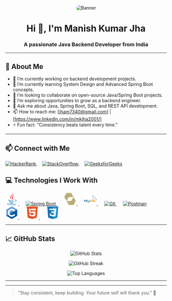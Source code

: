 <!-- Banner Image -->
<p align="center">
<p align="center">
  <img 
    src="https://img.freepik.com/free-photo/cyber-security-expert-working-with-technology-neon-lights_23-2151645562.jpg?t=st=1745768480~exp=1745772080~hmac=f32612f728665772eb8799641f5e01512e0f4bd8c8c9209683131c18c3a7f1d9&w=740" 
    alt="Banner" 
    width="90%" 
    style="max-height: 300px; object-fit: cover; border-radius: 10px;"
  />
</p>

<h1 align="center">Hi 👋, I'm Manish Kumar Jha</h1>
<h3 align="center">A passionate Java Backend Developer from India</h3>


---

## 🚀 About Me
- 🔭 I’m currently working on backend development projects.
- 🌱 I’m currently learning System Design and Advanced Spring Boot concepts.
- 👯 I’m looking to collaborate on open-source Java/Spring Boot projects.
- 🤔 I’m exploring opportunities to grow as a backend engineer.
- 💬 Ask me about Java, Spring Boot, SQL, and REST API development.
- 📫 How to reach me: [jham7340@gmail.com] | [https://www.linkedin.com/in/mkjha2001/]
- ⚡ Fun fact: "Consistency beats talent every time."

---
## 📫 Connect with Me
<p align="left">
  <a href="https://www.hackerrank.com/profile/jham7340" target="_blank" style="margin-right: 15px;">
    <img align="center" src="https://cdn.jsdelivr.net/npm/simple-icons@v3/icons/hackerrank.svg" alt="HackerRank" height="30" width="40" />
  </a>
  <a href="https://stackoverflow.com/users/23596064/manish-jha" target="_blank" style="margin-right: 15px;">
    <img align="center" src="https://cdn.jsdelivr.net/npm/simple-icons@v3/icons/stackoverflow.svg" alt="StackOverflow" height="30" width="40" />
  </a>
  <a href="https://www.geeksforgeeks.org/user/jham7kzqj/" target="_blank" style="margin-right: 15px;">
    <img align="center" src="https://cdn.jsdelivr.net/npm/simple-icons@v3/icons/geeksforgeeks.svg" alt="GeeksforGeeks" height="30" width="40" />
  </a>
</p>


## 💻 Technologies I Work With
<p align="left">
  <a href="https://www.java.com/" target="_blank" style="margin-right: 20px;">
    <img src="https://raw.githubusercontent.com/devicons/devicon/master/icons/java/java-original.svg" alt="Java" width="40" height="40"/>
  </a>
  <a href="https://spring.io/" target="_blank" style="margin-right: 20px;">
    <img src="https://www.vectorlogo.zone/logos/springio/springio-icon.svg" alt="Spring Boot" width="40" height="40"/>
  </a>
  <a href="https://hibernate.org/" target="_blank" style="margin-right: 20px;">
    <img src="https://raw.githubusercontent.com/devicons/devicon/master/icons/hibernate/hibernate-plain.svg" alt="Hibernate" width="40" height="40"/>
  </a>
  <a href="https://www.mysql.com/" target="_blank" style="margin-right: 20px;">
    <img src="https://raw.githubusercontent.com/devicons/devicon/master/icons/mysql/mysql-original-wordmark.svg" alt="MySQL" width="40" height="40"/>
  </a>
  <a href="https://git-scm.com/" target="_blank" style="margin-right: 20px;">
    <img src="https://www.vectorlogo.zone/logos/git-scm/git-scm-icon.svg" alt="Git" width="40" height="40"/>
  </a>
  <a href="https://postman.com" target="_blank" style="margin-right: 20px;">
    <img src="https://www.vectorlogo.zone/logos/getpostman/getpostman-icon.svg" alt="Postman" width="40" height="40"/>
  </a>
  <a href="https://devdocs.io/c/" target="_blank" style="margin-right: 20px;">
    <img src="https://raw.githubusercontent.com/devicons/devicon/master/icons/c/c-original.svg" alt="C" width="40" height="40"/>
  </a>
  <a href="https://developer.mozilla.org/en-US/docs/Web/HTML" target="_blank" style="margin-right: 20px;">
    <img src="https://raw.githubusercontent.com/devicons/devicon/master/icons/html5/html5-original.svg" alt="HTML5" width="40" height="40"/>
  </a>
  <a href="https://developer.mozilla.org/en-US/docs/Web/CSS" target="_blank" style="margin-right: 20px;">
    <img src="https://raw.githubusercontent.com/devicons/devicon/master/icons/css3/css3-original.svg" alt="CSS3" width="40" height="40"/>
  </a>
</p>



---

## 📈 GitHub Stats

<p align="center">
  <img src="https://github-readme-stats.vercel.app/api?username=[your-github-username]&show_icons=true&theme=tokyonight" alt="GitHub Stats" />
</p>

<p align="center">
  <img src="https://github-readme-streak-stats.herokuapp.com/?user=[your-github-username]&theme=tokyonight" alt="GitHub Streak" />
</p>

<p align="center">
  <img src="https://github-readme-stats.vercel.app/api/top-langs/?username=[your-github-username]&layout=compact&theme=tokyonight" alt="Top Languages" />
</p>

---





---

> "Stay consistent, keep building. Your future self will thank you." 🚀



